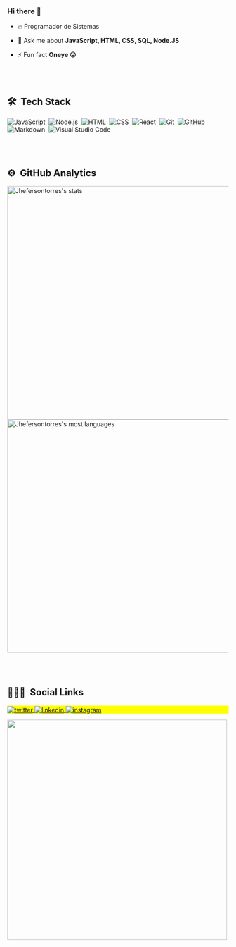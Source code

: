 ### Hi there 👋


<!--
<img align="right" height="590em" src="https://raw.githubusercontent.com/gist/Jhefersontorres/618ef18e3bbb7cdfd200f3a4fc1aabc6/raw/201d47c76006c99fe0dc55ea92e76bdca5537f08/githubcard.svg"/>
<h1 align="left">Hi dear <img src="https://raw.githubusercontent.com/kaueMarques/kaueMarques/master/hi.gif" width="30px">, I'm Jheferson Torres</h1>
<p align="left"> <img src="https://komarev.com/ghpvc/?username=Jhefersontorres&color=yellow" alt="Profile views" /> </p> -->

- 🔥 Programador de Sistemas

<!-- - 🔭 I’m currently working on [Rocketseat](https://github.com/Jhefersontorres) -->



- 💬 Ask me about **JavaScript, HTML, CSS, SQL, Node.JS**

- ⚡ Fun fact **Oneye 😜**

<br><br>

## 🛠 &nbsp;Tech Stack

![JavaScript](https://img.shields.io/badge/-JavaScript-05122A?style=flat&logo=javascript)&nbsp;
![Node.js](https://img.shields.io/badge/-Node.js-05122A?style=flat&logo=node.js)&nbsp;
![HTML](https://img.shields.io/badge/-HTML-05122A?style=flat&logo=HTML5)&nbsp;
![CSS](https://img.shields.io/badge/-CSS-05122A?style=flat&logo=CSS3&logoColor=1572B6)&nbsp;
![React](https://img.shields.io/badge/-React-05122A?style=flat&logo=react)&nbsp;
![Git](https://img.shields.io/badge/-Git-05122A?style=flat&logo=git)&nbsp;
![GitHub](https://img.shields.io/badge/-GitHub-05122A?style=flat&logo=github)&nbsp;
![Markdown](https://img.shields.io/badge/-Markdown-05122A?style=flat&logo=markdown)&nbsp;
![Visual Studio Code](https://img.shields.io/badge/-Visual%20Studio%20Code-05122A?style=flat&logo=visual-studio-code&logoColor=007ACC)&nbsp;
<!-- ![PostgreSQL](https://img.shields.io/badge/-PostgreSQL-05122A?style=flat&logo=postgresql)&nbsp;
![SQLite](https://img.shields.io/badge/-SQLite-05122A?style=flat&logo=sqlite)&nbsp; -->

<br><br>

## ⚙️ &nbsp;GitHub Analytics

<p align="left">
<img width="530em" src="https://github-readme-stats.vercel.app/api?username=Jhefersontorres&show_icons=true&theme=vision-friendly-dark" alt="Jhefersontorres's stats"/>
<img width="530em" src="https://github-readme-stats.vercel.app/api/top-langs/?username=Jhefersontorres&layout=compact&theme=vision-friendly-dark" alt="Jhefersontorres's most languages"/>
</p>

<br><br>

## 👨🏽‍🦲 &nbsp;Social Links

<p align="left" style="background:yellow">
<!-- <a href="https://codepen.io/Jhefersontorres" target="_blank">
  <img align="center" src="https://img.shields.io/badge/-Jhefersontorres-05122A?style=flat&logo=codepen" alt="codepen"/>
</a>-->
<a href="https://twitter.com/jheftorres" target="_blank">
  <img align="center" src="https://img.shields.io/badge/-Jheferson Torres-05122A?style=flat&logo=twitter" alt="twitter"/>  
</a>
<a href="https://linkedin.com/in/Jhefersontorres" target="_blank">
  <img align="center" src="https://img.shields.io/badge/-Jheferson Torres-05122A?style=flat&logo=linkedin" alt="linkedin"/>
</a>
<a href="https://instagram.com/jhefersontorres" target="_blank">
 <img align="center" src="https://img.shields.io/badge/-Jheferson Torres-05122A?style=flat&logo=instagram" alt="instagram"/>
</a>
<!-- <a href="https://youtube.com/Jhefersontorres" target="_blank">
 <img align="center" src="https://img.shields.io/badge/-Jhefersontorres-05122A?style=flat&logo=youtube" alt="youtube"/>
</a>-->
</p>

<img width="500em" src="https://github-readme-twitter-gazf.vercel.app/api?id=jheftorres&layout=wide&show_reply=off&show_retweet=off" />


<!--
**Jhefersontorres/Jhefersontorres** is a ✨ _special_ ✨ repository because its `README.md` (this file) appears on your GitHub profile.

Here are some ideas to get you started:

- 🔭 I’m currently working on ...
- 🌱 I’m currently learning ...
- 👯 I’m looking to collaborate on ...
- 🤔 I’m looking for help with ...
- 💬 Ask me about ...
- 📫 How to reach me: ...
- 😄 Pronouns: ...
- ⚡ Fun fact: ...
-->

